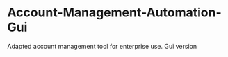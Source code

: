 # Account-Management-Automation-Gui
Adapted account management tool for enterprise use. Gui version 

